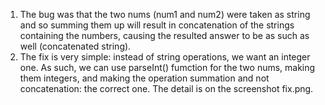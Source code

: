 1. The bug was that the two nums (num1 and num2) were taken as string and so summing them up will result in concatenation of the strings containing the numbers, causing the resulted answer to be as such as well (concatenated string).
2. The fix is very simple: instead of string operations, we want an integer one. As such, we can use parseInt() fumction for the two nums, making them integers, and making the operation summation and not concatenation: the correct one. The detail is on the screenshot fix.png.

